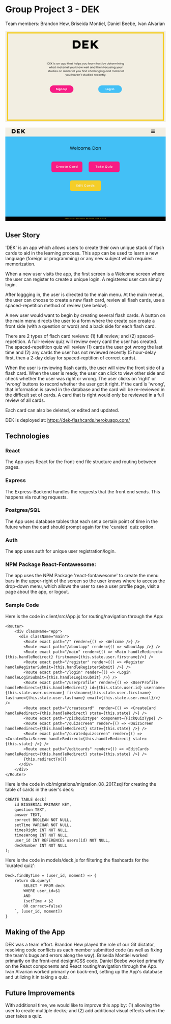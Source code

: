# Group Project 3 - DEK

Team members: Brandon Hew, Briseida Montiel, Daniel Beebe, Ivan Alvarian

![img1](./images/Welcome-page-shot.png)

![img1](./images/Main-menu-shot.png)

## User Story
'DEK' is an app which allows users to create their own unique stack of flash cards to aid in the learning process. This app can be used to learn a new language (foreign or programming) or any new subject which requires memorization.

When a new user visits the app, the first screen is a Welcome screen where the user can register to create a unique login. A registered user can simply login.

After loggging in, the user is directed to the main menu. At the main menus, the user can choose to create a new flash card, review all flash cards, use a spaced-repetition method of review (see below). 

A new user would want to begin by creating several flash cards. A button on the main menu directs the user to a form where the create can create a front side (with a question or word) and a back side for each flash card. 

There are 2 types of flach card reviews: (1) full review; and (2) spaced-repetition. A full-review quiz will review every card the user has created. The spaced-repetition quiz will review (1) cards the user got wrong the last time and (2) any cards the user has not reviewed recently (5 hour-delay first, then a 2-day delay for spaced-reptition of correct cards).

When the user is reviewing flash cards, the user will view the front side of a flash card. When the user is ready, the user can click to view other side and check whether the user was right or wrong. The user clicks on 'right' or 'wrong' buttons to record whether the user got it right. If the card is 'wrong', that information is saved in the database and the card will be re-reviewed in the difficult set of cards. A card that is right would only be reviewed in a full review of all cards.

Each card can also be deleted, or edited and updated.

DEK is deployed at:  https://dek-flashcards.herokuapp.com/

## Technologies

### React
The App uses React for the front-end file structure and routing between pages.

### Express
The Express-Backend handles the requests that the front end sends. This happens via routing requests. 

### Postgres/SQL
The App uses database tables that each set a certain point of time in the future when the card should prompt again for the 'curated' quiz option. 

### Auth
The app uses auth for unique user registration/login.

### NPM Package React-Fontawesome:
The app uses the NPM Package 'react-fontawesome' to create the menu bars in the upper-right of the screen so the user knows where to access the drop-down menu, which allows the user to see a user profile page, visit a page about the app, or logout.

### Sample Code

Here is the code in client/src/App.js for routing/navigation through the App:

    <Router>
        <div className="App">
          <div className="main">
            <Route exact path="/" render={() => <Welcome />} />
            <Route exact path="/aboutapp" render={() => <AboutApp />} />
            <Route exact path="/main" render={() => <Main handleRedirect={this.handleRedirect} firstname={this.state.user.firstname}/>} />
            <Route exact path="/register" render={() => <Register handleRegisterSubmit={this.handleRegisterSubmit} />} />
            <Route exact path="/login" render={() => <Login handleLoginSubmit={this.handleLoginSubmit} />} />
            <Route exact path="/userprofile" render={() => <UserProfile handleRedirect={this.handleRedirect} id={this.state.user.id} username={this.state.user.username} firstname={this.state.user.firstname} lastname={this.state.user.lastname} email={this.state.user.email}/>} />
            <Route exact path="/createcard"  render={() => <CreateCard handleRedirect={this.handleRedirect} state={this.state} />} />
            <Route exact path="/pickquiztype" component={PickQuizType} />
            <Route exact path="/quizscreen" render={() => <QuizScreen handleRedirect={this.handleRedirect} state={this.state} />} />
            <Route exact path="/curatedquizscreen" render={() => <CuratedQuizScreen handleRedirect={this.handleRedirect} state={this.state} />} />
            <Route exact path="/editcards" render={() => <EditCards handleRedirect={this.handleRedirect} state={this.state} />} />
            {this.redirectTo()}
          </div>
        </div>
    </Router>


Here is the code in db/migrations/migration_08_2017.sql for creating the table of cards in the user's deck:

    CREATE TABLE deck(
        id BIGSERIAL PRIMARY KEY,
        question TEXT,
        answer TEXT,
        correct BOOLEAN NOT NULL,
        setTime VARCHAR NOT NULL,
        timesRight INT NOT NULL,
        timesWrong INT NOT NULL,
        user_id INT REFERENCES users(id) NOT NULL,
        deckNumber INT NOT NULL
    );


Here is the code in models/deck.js for filtering the flashcards for the 'curated quiz':

    Deck.findByTime = (user_id, moment) => {
        return db.query(`
            SELECT * FROM deck
            WHERE user_id=$1
            AND 
            (setTime < $2
            OR correct=false)
        `, [user_id, moment])
    }

## Making of the App

DEK was a team effort. Brandon Hew played the role of our Git dictator, resolving code conflicts as each member submitted code (as well as fixing the team's bugs and errors along the way). Briseida Montiel worked primarily on the front-end design/CSS code. Daniel Beebe worked primarily on the React components and React routing/navigation through the App. Ivan Alvarian worked primarily on back-end, setting up the App's database and utilizing it in taking a quiz.

## Future Improvements

With additional time, we would like to improve this app by: (1) allowing the user to create multiple decks; and (2) add additional visual effects when the user takes a quiz.

